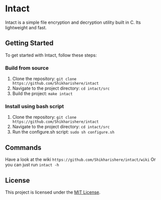 # Intact

Intact is a simple file encryption and decryption utility built in C. Its lightweight and fast. 

## Getting Started

To get started with Intact, follow these steps:

### Build from source
1. Clone the repository: `git clone https://github.com/Shikharishere/intact`
2. Navigate to the project directory: `cd intact/src`
3. Build the project: `make intact`

### Install using bash script

1. Clone the repository: `git clone https://github.com/Shikharishere/intact`
2. Navigate to the project directory: `cd intact/src`
3. Run the configure.sh script: `sudo sh configure.sh`

## Commands
Have a look at the wiki `https://github.com/Shikharishere/intact/wiki`
Or you can just run `intact -h`

## License

This project is licensed under the [MIT License](https://github.com/shikharishere/intact/blob/main/LICENSE).
